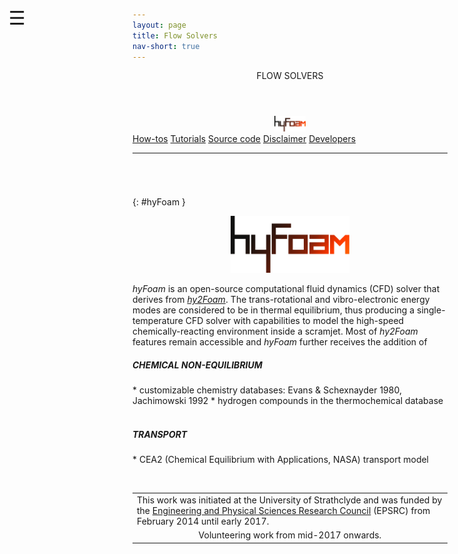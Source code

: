 ```yaml
---
layout: page
title: Flow Solvers
nav-short: true
---
```


<div id="mySidenav" class="sidenav">
  <a href="javascript:void(0)" class="closebtn" onclick="closeNav()"><i class='fa fa-times'></i></a>
  <header>FLOW SOLVERS</header>
  <a href="https://hystrath.github.io/solvers-hyfoam/"><center><img src="/docs/img/logos/hyFoamLogo.png" width="50"></center></a>
  <a href="https://hystrath.github.io/how-tos-cfd-fleming/how-tos-cfd-fleming/">How-tos</a>
  <a href="https://hystrath.github.io/tutos-hyfoam/">Tutorials</a>
  <a href="https://github.com/vincentcasseau/hyStrath/tree/master/applications/solvers/compressible/hy2Foam">Source code</a>
  <a href="https://hystrath.github.io/disclaimer/">Disclaimer</a>
  <a href="https://hystrath.github.io/people/#cfd-module--hyfoam-hy2foam">Developers</a>
</div>

<span style="position: fixed;font-size:30px;cursor:pointer; margin:0px; top:60px;left:30px;" onclick="reopenNav()">&#9776;</span>

<script>
function openNav() {
  document.getElementById("mySidenav").style.width = "210px";
  document.getElementById("mySidenav").style.transition = "0s";
}

function closeNav() {
  document.getElementById("mySidenav").style.width = "0px";
  localStorage.removeItem('show_sidenav');
}

function reopenNav() {
  document.getElementById("mySidenav").style.width = "210px";
  document.getElementById("mySidenav").style.transition = "0.5s";
  localStorage.setItem("show_sidenav", true);
}

if (localStorage.getItem("show_sidenav")) openNav()
</script>

--- 

###### &nbsp;
{: #hyFoam }
<p align="center"> 
  <img src="/docs/img/logos/hyFoamLogo.png" width="190"/>
</p>

_hyFoam_ is an open-source computational fluid dynamics (CFD)
solver that derives from [_hy2Foam_](https://hystrath.github.io/solvers-hy2foam/). The trans-rotational and vibro-electronic energy modes are considered to be in thermal equilibrium, thus producing a single-temperature CFD solver with capabilities to model the high-speed chemically-reacting environment inside a scramjet. Most of _hy2Foam_ features remain accessible and _hyFoam_ further receives the addition of

<h5>CHEMICAL NON-EQUILIBRIUM</h5>
* customizable chemistry databases: Evans & Schexnayder 1980, Jachimowski 1992
* hydrogen compounds in the thermochemical database
&nbsp;
<h5>TRANSPORT</h5>
* CEA2 (Chemical Equilibrium with Applications, NASA) transport model

&nbsp;

<table cellspacing="0" cellpadding="0">
<tr>
  <td>This work was initiated at the University of Strathclyde and was funded by the <a href="https://www.epsrc.ac.uk/">Engineering and Physical Sciences Research Council</a> (EPSRC) from February 2014 until early 2017.</td>
</tr>
<tr>
<td style="text-align:center" colspan="2"> Volunteering work from mid-2017 onwards.
</td>
</tr>
</table>
